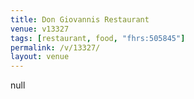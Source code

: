 ```yaml
---
title: Don Giovannis Restaurant
venue: v13327
tags: [restaurant, food, "fhrs:505845"]
permalink: /v/13327/
layout: venue
---
```

null